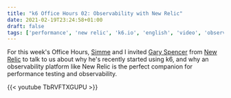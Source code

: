 ```yaml
---
title: "k6 Office Hours 02: Observability with New Relic"
date: 2021-02-19T23:24:58+01:00
draft: false
tags: ['performance', 'new relic', 'k6.io', 'english', 'video', 'observability']
---
```


For this week's Office Hours, [Simme](https://simme.dev) and I invited [Gary Spencer](https://twitter.com/gspncr) from [New Relic](https://newrelic.com) to talk to us about why he's recently started using k6, and why an observability platform like New Relic is the perfect companion for performance testing and observability.

{{< youtube TbRVFTXGUPU >}}